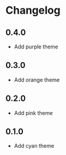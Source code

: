 # Changelog

## 0.4.0

- Add purple theme

## 0.3.0

- Add orange theme

## 0.2.0

- Add pink theme

## 0.1.0

- Add cyan theme
